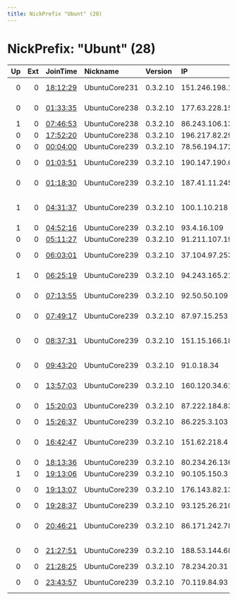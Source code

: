 ```yaml
---
title: NickPrefix "Ubunt" (28)
---
```


# NickPrefix: "Ubunt" (28)

|   Up |   Ext | JoinTime                                                                                            | Nickname      | Version   | IP              | AS                                      | CC   |   ORp |   Dirp | OS    | Contact   |   eFamMembers |
|-----:|------:|:----------------------------------------------------------------------------------------------------|:--------------|:----------|:----------------|:----------------------------------------|:-----|------:|-------:|:------|:----------|--------------:|
|    0 |     0 | [18:12:29](https://metrics.torproject.org/rs.html#details/8775786D54412526C03153849EACB29B13A6DADD) | UbuntuCore231 | 0.3.2.10  | 151.246.198.140 | Aria Shatel Company Ltd                 | ir   | 34655 |      0 | Linux | None      |             1 |
|    0 |     0 | [01:33:35](https://metrics.torproject.org/rs.html#details/485C916DDE14E1CA0D6EABED75612C72AB56F27F) | UbuntuCore238 | 0.3.2.10  | 177.63.228.15   | TELEFu00D4NICA BRASIL S.A               | br   | 45835 |      0 | Linux | None      |             1 |
|    1 |     0 | [07:46:53](https://metrics.torproject.org/rs.html#details/06B37DF83C90D56BBF85A5A9C75BD45BCDC835E8) | UbuntuCore238 | 0.3.2.10  | 86.243.106.134  | Orange                                  | fr   | 39286 |      0 | Linux | None      |             1 |
|    0 |     0 | [17:52:20](https://metrics.torproject.org/rs.html#details/2C0EAC507F8CF642346941B441940847102928C8) | UbuntuCore238 | 0.3.2.10  | 196.217.82.29   | MT-MPLS                                 | ma   | 35083 |      0 | Linux | None      |             1 |
|    0 |     0 | [00:04:00](https://metrics.torproject.org/rs.html#details/775B274AFC1FF84C5B0D464A55A4AF278507E99E) | UbuntuCore239 | 0.3.2.10  | 78.56.194.172   | Telia Lietuva, AB                       | lt   | 46087 |      0 | Linux | None      |             1 |
|    0 |     0 | [01:03:51](https://metrics.torproject.org/rs.html#details/F28EBFF312075370A04613F3FC09C214F45EC349) | UbuntuCore239 | 0.3.2.10  | 190.147.190.69  | Telmex Colombia S.A.                    | co   | 37379 |      0 | Linux | None      |             1 |
|    0 |     0 | [01:18:30](https://metrics.torproject.org/rs.html#details/EC27F7EB612484B94CD3269C9354C32E124C66AF) | UbuntuCore239 | 0.3.2.10  | 187.41.11.245   | Telemar Norte Leste S.A.                | br   | 38478 |      0 | Linux | None      |             1 |
|    1 |     0 | [04:31:37](https://metrics.torproject.org/rs.html#details/C9863679B9CFC7CAC8633B7E8865C1617C9A6B37) | UbuntuCore239 | 0.3.2.10  | 100.1.10.218    | MCI Communications Services, Inc. d/b/a | us   | 35353 |      0 | Linux | None      |             1 |
|    1 |     0 | [04:52:16](https://metrics.torproject.org/rs.html#details/F94B876CE80D6F288A1420C9D22BEDAD251A03B6) | UbuntuCore239 | 0.3.2.10  | 93.4.16.109     | SFR SA                                  | fr   | 46053 |      0 | Linux | None      |             1 |
|    0 |     0 | [05:11:27](https://metrics.torproject.org/rs.html#details/209B8CFDBD390320B16BCFC53BEB3A1F6638B1E8) | UbuntuCore239 | 0.3.2.10  | 91.211.107.195  | Balnet Ltd.                             | ru   | 38981 |      0 | Linux | None      |             1 |
|    0 |     0 | [06:03:01](https://metrics.torproject.org/rs.html#details/4E60B29A30C5711E3A6D1C00D40FCC91346DEB2F) | UbuntuCore239 | 0.3.2.10  | 37.104.97.253   | Saudi Telecom Company JSC               | sa   | 44011 |      0 | Linux | None      |             1 |
|    1 |     0 | [06:25:19](https://metrics.torproject.org/rs.html#details/E27082B7AB77506FF86A7A2EB80C5165343C2489) | UbuntuCore239 | 0.3.2.10  | 94.243.165.218  | Capital Telecom Limited Company         | ru   | 40023 |      0 | Linux | None      |             1 |
|    0 |     0 | [07:13:55](https://metrics.torproject.org/rs.html#details/76A2BEE0A82E43754690F80D7079D5E30D7C6558) | UbuntuCore239 | 0.3.2.10  | 92.50.50.109    | Shahrad Net Company Ltd.                | ir   | 37685 |      0 | Linux | None      |             1 |
|    0 |     0 | [07:49:17](https://metrics.torproject.org/rs.html#details/618648AC328135BD487BBE2A8A75A10566972D26) | UbuntuCore239 | 0.3.2.10  | 87.97.15.253    | Invitech Megoldasok Zrt.                | hu   | 35155 |      0 | Linux | None      |             1 |
|    0 |     0 | [08:37:31](https://metrics.torproject.org/rs.html#details/47903999CD68633E1A04049F576357EFBE26011B) | UbuntuCore239 | 0.3.2.10  | 151.15.166.183  | Wind Telecomunicazioni SpA              | it   | 44685 |      0 | Linux | None      |             1 |
|    0 |     0 | [09:43:20](https://metrics.torproject.org/rs.html#details/7EF3989124A4AEEFC018E09D450DBC1DA9502A5D) | UbuntuCore239 | 0.3.2.10  | 91.0.18.34      | Deutsche Telekom AG                     | de   | 46661 |      0 | Linux | None      |             1 |
|    0 |     0 | [13:57:03](https://metrics.torproject.org/rs.html#details/1D9DCFB3C825A1A4D3B8091DF6CAD297FEEBD9AB) | UbuntuCore239 | 0.3.2.10  | 160.120.34.61   | Orange Cote D'ivoire                    | ci   | 39727 |      0 | Linux | None      |             1 |
|    0 |     0 | [15:20:03](https://metrics.torproject.org/rs.html#details/FFA5D17CE25B9B029FFDD1E6DC0D029CB9F11EB9) | UbuntuCore239 | 0.3.2.10  | 87.222.184.83   | Orange Espagne S.A.U.                   | es   | 38593 |      0 | Linux | None      |             1 |
|    0 |     0 | [15:26:37](https://metrics.torproject.org/rs.html#details/CDE9599F7EA080BC5EECF594E6E1656E3100300E) | UbuntuCore239 | 0.3.2.10  | 86.225.3.103    | Orange                                  | fr   | 34355 |      0 | Linux | None      |             1 |
|    0 |     0 | [16:42:47](https://metrics.torproject.org/rs.html#details/D92A85FC02FA8389C9CE433E9F2DF60F33BC9255) | UbuntuCore239 | 0.3.2.10  | 151.62.218.4    | Wind Telecomunicazioni SpA              | it   | 45577 |      0 | Linux | None      |             1 |
|    0 |     0 | [18:13:36](https://metrics.torproject.org/rs.html#details/56B49D3E5604086C02C75D09499645FC5823FBAA) | UbuntuCore239 | 0.3.2.10  | 80.234.26.136   | Rostelecom                              | ru   | 34655 |      0 | Linux | None      |             1 |
|    1 |     0 | [19:13:06](https://metrics.torproject.org/rs.html#details/5B2943608B6A66F172398BC438A01E48B49B0117) | UbuntuCore239 | 0.3.2.10  | 90.105.150.3    | Orange                                  | fr   | 39545 |      0 | Linux | None      |             1 |
|    0 |     0 | [19:13:07](https://metrics.torproject.org/rs.html#details/03413C41533B927592C9DD604BBD1843B3E4B06D) | UbuntuCore239 | 0.3.2.10  | 176.143.82.13   | Bouygues Telecom SA                     | fr   | 45927 |      0 | Linux | None      |             1 |
|    0 |     0 | [19:28:37](https://metrics.torproject.org/rs.html#details/154EBF859A824C67F6244B867010116FC463D11B) | UbuntuCore239 | 0.3.2.10  | 93.125.26.210   | IP TelCom                               | by   | 35903 |      0 | Linux | None      |             1 |
|    0 |     0 | [20:46:21](https://metrics.torproject.org/rs.html#details/A4027B2F1432488456A975C931039A37FCD1DC7B) | UbuntuCore239 | 0.3.2.10  | 86.171.242.78   | British Telecommunications PLC          | gb   | 41967 |      0 | Linux | None      |             1 |
|    0 |     0 | [21:27:51](https://metrics.torproject.org/rs.html#details/D7F1CA50F0B83720522CC662282E273069C118EF) | UbuntuCore239 | 0.3.2.10  | 188.53.144.68   | Saudi Telecom Company JSC               | sa   | 41909 |      0 | Linux | None      |             1 |
|    0 |     0 | [21:28:25](https://metrics.torproject.org/rs.html#details/A642DEB0DDAFE40A35136AE7A69A0CD2D9C1DFE6) | UbuntuCore239 | 0.3.2.10  | 78.234.20.31    | Free SAS                                | fr   | 34709 |      0 | Linux | None      |             1 |
|    0 |     0 | [23:43:57](https://metrics.torproject.org/rs.html#details/F8E99AD6C457D0BC1E24449FD3373A21621490BB) | UbuntuCore239 | 0.3.2.10  | 70.119.84.93    | Time Warner Cable Internet LLC          | us   | 44341 |      0 | Linux | None      |             1 |
